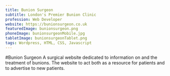 ```yaml
---
title: Bunion Surgeon
subtitle: London's Premier Bunion Clinic
profession: Web Developer
website: https://bunionsurgeon.co.uk
featuredImage: bunionsurgeon.png
phoneImage: bunionsurgeonMobile.jpg
tabletImage: bunionsurgeonTablet.png
tags: Wordpress, HTML, CSS, Javascript
---
```


#Bunion Surgeon
A surgical website dedicated to information on and the treatment of bunions.
The website to act both as a resource for patients and to advertise to new patients.